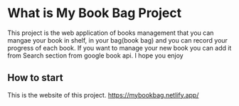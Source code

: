 # What is My Book Bag Project

This project is the web application of books management that you can mangae your book in shelf, in your bag(book bag) and you can record your progress of each book. If you want to manage your new book you can add it from Search section from google book api. I hope you enjoy 

## How to start

This is the website of this project.
https://mybookbag.netlify.app/








